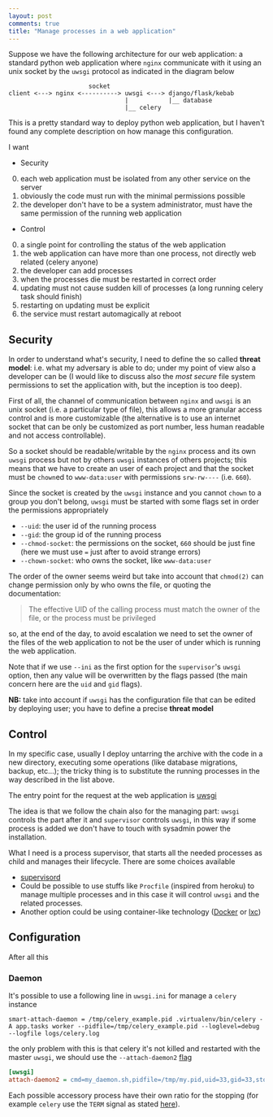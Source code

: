 ```yaml
---
layout: post
comments: true
title: "Manage processes in a web application"
---
```

Suppose we have the following architecture for our web application:
a standard python web application where ``nginx`` communicate with
it using an unix socket by the ``uwsgi`` protocol as indicated
in the diagram below

```
                      socket
client <---> nginx <----------> uwsgi <---> django/flask/kebab
                                |           |__ database
                                |__ celery
```

This is a pretty standard way to deploy python web application, but I haven't
found any complete description on how manage this configuration.

I want

* Security
 0. each web application must be isolated from any other service on the server
 0. obviously the code must run with the minimal permissions possible
 0. the developer don't have to be a system administrator, must have the same permission
    of the running web application
* Control
 0. a single point for controlling the status of the web application
 0. the web application can have more than one process, not directly web related (celery anyone)
 0. the developer can add processes
 0. when the processes die must be restarted in correct order
 0. updating must not cause sudden kill of processes (a long running celery task should finish)
 0. restarting on updating must be explicit
 0. the service must restart automagically at reboot

## Security

In order to understand what's security, I need to define the so called **threat model**: i.e.
what my adversary is able to do; under my point of view also a developer can be
(I would like to discuss also the *most secure* file system permissions to set the application
with, but the inception is too deep).

First of all, the channel of communication between ``nginx`` and ``uwsgi`` is an unix socket
(i.e. a particular type of file), this allows a more granular access control and is more
customizable (the alternative is to use an internet socket that can be only be customized as
port number, less human readable and not access controllable).

So a socket should be readable/writable by the ``nginx`` process and its own ``uwsgi`` process
but not by others ``uwsgi`` instances of others projects; this means that we have to create an
user of each project and that the socket must be ``chown``ed to ``www-data:user`` with permissions
``srw-rw----`` (i.e. ``660``).

Since the socket is created by the ``uwsgi`` instance and you cannot ``chown`` to a group you don't belong,
``uwsgi`` must be started with some flags set in order the permissions appropriately

* ``--uid``: the user id of the running process
* ``--gid``: the group id of the running process
* ``--chmod-socket``: the permissions on the socket, ``660`` should be just fine (here we must use ``=`` just after to avoid strange errors)
* ``--chown-socket``: who owns the socket, like ``www-data:user``

The order of the owner seems weird but take into account that ``chmod(2)`` can change permission only by who owns the file,
or quoting the documentation:

> The effective UID of the calling process must match the owner of the file, or the process must be privileged

so, at the end of the day, to avoid escalation we need to set the owner of the files of the web application
to not be the user of under which is running the web application.

Note that if we use ``--ini`` as the first option for the ``supervisor``'s ``uwsgi``
option, then any value will be overwritten by the flags passed (the main concern here
are the ``uid`` and ``gid`` flags).

**NB:** take into account if ``uwsgi`` has the configuration file that can be
edited by deploying user; you have to define a precise **threat model**

## Control

In my specific case, usually I deploy untarring the archive with the code in a new directory,
executing some operations (like database migrations, backup, etc...); the tricky thing is
to substitute the running processes in the way described in the list above.

The entry point for the request at the web application is [uwsgi](https://uwsgi-docs.readthedocs.org/en/latest/)

The idea is that we follow the chain also for the managing part: ``uwsgi`` controls
the part after it and ``supervisor`` controls ``uwsgi``, in this way if some process
is added we don't have to touch with sysadmin power the installation.

What I need is a process supervisor, that starts all the needed processes as child
and manages their lifecycle. There are some choices available

* [supervisord](https://supervisord.readthedocs.org/en/latest/)
* Could be possible to use stuffs like ``Procfile`` (inspired from heroku) to manage
multiple processes and in this case it will control ``uwsgi`` and the related processes.
* Another option could be using container-like technology ([Docker](https://docker.io) or [lxc](https://linuxcontainers.org/))

## Configuration

After all this

### Daemon

It's possible to use a following line in ``uwsgi.ini`` for manage a ``celery`` instance

```
smart-attach-daemon = /tmp/celery_example.pid .virtualenv/bin/celery -A app.tasks worker --pidfile=/tmp/celery_example.pid --loglevel=debug --logfile logs/celery.log
```

the only problem with this is that celery it's not killed and restarted with the master ``uwsgi``,
we should use the ``--attach-daemon2`` [flag](https://uwsgi-docs.readthedocs.org/en/latest/AttachingDaemons.html#attach-daemon2)

```ini
[uwsgi]
attach-daemon2 = cmd=my_daemon.sh,pidfile=/tmp/my.pid,uid=33,gid=33,stopsignal=3
```

Each possible accessory process have their own ratio for the stopping (for example
``celery`` use the ``TERM`` signal as stated [here](https://celery.readthedocs.org/en/latest/faq.html#how-can-i-safely-shut-down-the-worker)).
